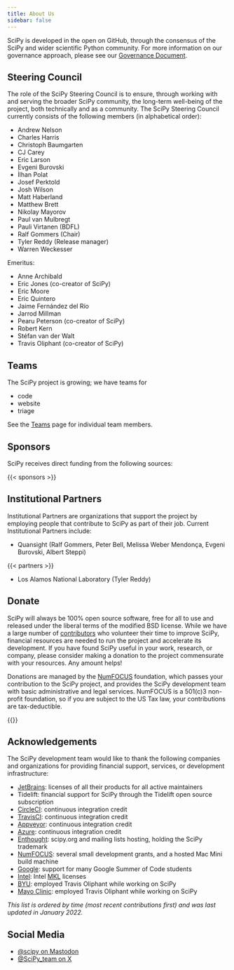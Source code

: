 ```yaml
---
title: About Us
sidebar: false
---
```


SciPy is developed in the open on GitHub, through the consensus of the SciPy
and wider scientific Python community. For more information on our governance
approach, please see our
[Governance Document](https://docs.scipy.org/doc/scipy/dev/governance.html).

## Steering Council

The role of the SciPy Steering Council is to ensure, through working with and
serving the broader SciPy community, the long-term well-being of the project,
both technically and as a community. The SciPy Steering Council currently
consists of the following members (in alphabetical order):

- Andrew Nelson
- Charles Harris
- Christoph Baumgarten
- CJ Carey
- Eric Larson
- Evgeni Burovski
- İlhan Polat
- Josef Perktold
- Josh Wilson
- Matt Haberland
- Matthew Brett
- Nikolay Mayorov
- Paul van Mulbregt
- Pauli Virtanen (BDFL)
- Ralf Gommers (Chair)
- Tyler Reddy (Release manager)
- Warren Weckesser

Emeritus:

- Anne Archibald
- Eric Jones (co-creator of SciPy)
- Eric Moore
- Eric Quintero
- Jaime Fernández del Río
- Jarrod Millman
- Pearu Peterson (co-creator of SciPy)
- Robert Kern
- Stéfan van der Walt
- Travis Oliphant (co-creator of SciPy)

## Teams

The SciPy project is growing; we have teams for

- code
- website
- triage

See the [Teams](/teams) page for individual team members.

## Sponsors

SciPy receives direct funding from the following sources:

{{< sponsors >}}

## Institutional Partners

Institutional Partners are organizations that support the project by employing
people that contribute to SciPy as part of their job. Current Institutional
Partners include:

- Quansight (Ralf Gommers, Peter Bell, Melissa Weber Mendonça,
  Evgeni Burovski, Albert Steppi)

{{< partners >}}

- Los Alamos National Laboratory (Tyler Reddy)

## Donate

SciPy will always be 100% open source software, free for all to use and
released under the liberal terms of the modified BSD license. While we
have a large number of
[contributors](https://github.com/scipy/scipy/graphs/contributors)
who volunteer their time to improve SciPy, financial resources are
needed to run the project and accelerate its development. If you have
found SciPy useful in your work, research, or company, please consider
making a donation to the project commensurate with your resources. Any
amount helps!

Donations are managed by the [NumFOCUS](https://numfocus.org)
foundation, which passes your contribution to the SciPy project,
and provides the SciPy development team with basic administrative and
legal services. NumFOCUS is a 501(c)3 non-profit
foundation, so if you are subject to the US Tax law, your contributions
are tax-deductible.

{{<opencollective>}}

## Acknowledgements

The SciPy development team would like to thank the following companies
and organizations for providing financial support, services, or
development infrastructure:

- [JetBrains](https://jb.gg/OpenSourceSupport): licenses of all their
  products for all active maintainers
- Tidelift:
  financial support for SciPy through the Tidelift open source
  subscription
- [CircleCI](https://circleci.com): continuous integration credit
- [TravisCI](https://travis-ci.com): continuous integration credit
- [Appveyor](https://ci.appveyor.com): continuous integration credit
- [Azure](https://dev.azure.com): continuous integration credit
- [Enthought](https://www.enthought.com): scipy.org and mailing lists
  hosting, holding the SciPy trademark
- [NumFOCUS](https://numfocus.org): several small development grants,
  and a hosted Mac Mini build machine
- [Google](https://google.com): support for many Google Summer of Code
  students
- [Intel](https://www.intel.com): Intel
  [MKL](https://software.intel.com/en-us/intel-mkl/) licenses
- [BYU](https://www.byu.edu): employed Travis Oliphant while working
  on SciPy
- [Mayo Clinic](https://www.mayoclinic.org): employed Travis Oliphant
  while working on SciPy

_This list is ordered by time (most recent contributions first) and was
last updated in January 2022._

<a name="social-media"></a>

## Social Media

- [@scipy on Mastodon](https://fosstodon.org/@scipy)
- [@SciPy_team on X](https://x.com/scipy_team)

